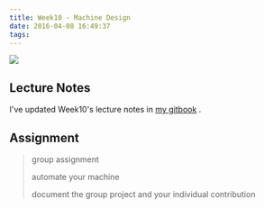 ```yaml
---
title: Week10 - Machine Design
date: 2016-04-08 16:49:37
tags:
---
```

![](http://7xjpra.com1.z0.glb.clouddn.com/week10.png)

<!--more-->

## Lecture Notes

I've updated Week10's lecture notes in [my gitbook](https://kidult00.gitbooks.io/00fabnotes/content/Week10/10_MachineDesign.html) .

## Assignment

>group assignment
>
>   automate your machine
>
>   document the group project and your individual contribution